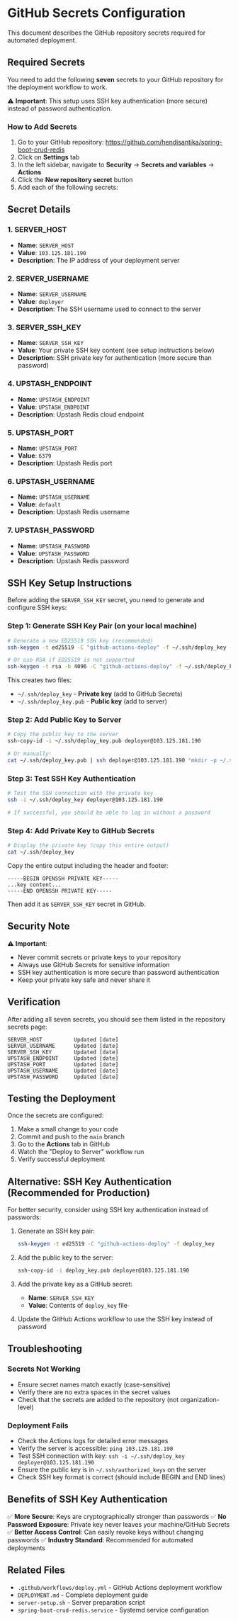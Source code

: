 # GitHub Secrets Configuration

This document describes the GitHub repository secrets required for automated deployment.

## Required Secrets

You need to add the following **seven** secrets to your GitHub repository for the deployment workflow to work.

⚠️ **Important**: This setup uses SSH key authentication (more secure) instead of password authentication.

### How to Add Secrets

1. Go to your GitHub repository: https://github.com/hendisantika/spring-boot-crud-redis
2. Click on **Settings** tab
3. In the left sidebar, navigate to **Security** → **Secrets and variables** → **Actions**
4. Click the **New repository secret** button
5. Add each of the following secrets:

## Secret Details

### 1. SERVER_HOST

- **Name**: `SERVER_HOST`
- **Value**: `103.125.181.190`
- **Description**: The IP address of your deployment server

### 2. SERVER_USERNAME

- **Name**: `SERVER_USERNAME`
- **Value**: `deployer`
- **Description**: The SSH username used to connect to the server

### 3. SERVER_SSH_KEY

- **Name**: `SERVER_SSH_KEY`
- **Value**: Your private SSH key content (see setup instructions below)
- **Description**: SSH private key for authentication (more secure than password)

### 4. UPSTASH_ENDPOINT

- **Name**: `UPSTASH_ENDPOINT`
- **Value**: `UPSTASH_ENDPOINT`
- **Description**: Upstash Redis cloud endpoint

### 5. UPSTASH_PORT

- **Name**: `UPSTASH_PORT`
- **Value**: `6379`
- **Description**: Upstash Redis port

### 6. UPSTASH_USERNAME

- **Name**: `UPSTASH_USERNAME`
- **Value**: `default`
- **Description**: Upstash Redis username

### 7. UPSTASH_PASSWORD

- **Name**: `UPSTASH_PASSWORD`
- **Value**: `UPSTASH_PASSWORD`
- **Description**: Upstash Redis password

## SSH Key Setup Instructions

Before adding the `SERVER_SSH_KEY` secret, you need to generate and configure SSH keys:

### Step 1: Generate SSH Key Pair (on your local machine)

```bash
# Generate a new ED25519 SSH key (recommended)
ssh-keygen -t ed25519 -C "github-actions-deploy" -f ~/.ssh/deploy_key -N ""

# Or use RSA if ED25519 is not supported
ssh-keygen -t rsa -b 4096 -C "github-actions-deploy" -f ~/.ssh/deploy_key -N ""
```

This creates two files:

- `~/.ssh/deploy_key` - **Private key** (add to GitHub Secrets)
- `~/.ssh/deploy_key.pub` - **Public key** (add to server)

### Step 2: Add Public Key to Server

```bash
# Copy the public key to the server
ssh-copy-id -i ~/.ssh/deploy_key.pub deployer@103.125.181.190

# Or manually:
cat ~/.ssh/deploy_key.pub | ssh deployer@103.125.181.190 "mkdir -p ~/.ssh && cat >> ~/.ssh/authorized_keys && chmod 700 ~/.ssh && chmod 600 ~/.ssh/authorized_keys"
```

### Step 3: Test SSH Key Authentication

```bash
# Test the SSH connection with the private key
ssh -i ~/.ssh/deploy_key deployer@103.125.181.190

# If successful, you should be able to log in without a password
```

### Step 4: Add Private Key to GitHub Secrets

```bash
# Display the private key (copy this entire output)
cat ~/.ssh/deploy_key
```

Copy the entire output including the header and footer:

```
-----BEGIN OPENSSH PRIVATE KEY-----
...key content...
-----END OPENSSH PRIVATE KEY-----
```

Then add it as `SERVER_SSH_KEY` secret in GitHub.

## Security Note

⚠️ **Important**:

- Never commit secrets or private keys to your repository
- Always use GitHub Secrets for sensitive information
- SSH key authentication is more secure than password authentication
- Keep your private key safe and never share it

## Verification

After adding all seven secrets, you should see them listed in the repository secrets page:

```
SERVER_HOST          Updated [date]
SERVER_USERNAME      Updated [date]
SERVER_SSH_KEY       Updated [date]
UPSTASH_ENDPOINT     Updated [date]
UPSTASH_PORT         Updated [date]
UPSTASH_USERNAME     Updated [date]
UPSTASH_PASSWORD     Updated [date]
```

## Testing the Deployment

Once the secrets are configured:

1. Make a small change to your code
2. Commit and push to the `main` branch
3. Go to the **Actions** tab in GitHub
4. Watch the "Deploy to Server" workflow run
5. Verify successful deployment

## Alternative: SSH Key Authentication (Recommended for Production)

For better security, consider using SSH key authentication instead of passwords:

1. Generate an SSH key pair:
   ```bash
   ssh-keygen -t ed25519 -C "github-actions-deploy" -f deploy_key
   ```

2. Add the public key to the server:
   ```bash
   ssh-copy-id -i deploy_key.pub deployer@103.125.181.190
   ```

3. Add the private key as a GitHub secret:
    - **Name**: `SERVER_SSH_KEY`
    - **Value**: Contents of `deploy_key` file

4. Update the GitHub Actions workflow to use the SSH key instead of password

## Troubleshooting

### Secrets Not Working

- Ensure secret names match exactly (case-sensitive)
- Verify there are no extra spaces in the secret values
- Check that the secrets are added to the repository (not organization-level)

### Deployment Fails

- Check the Actions logs for detailed error messages
- Verify the server is accessible: `ping 103.125.181.190`
- Test SSH connection with key: `ssh -i ~/.ssh/deploy_key deployer@103.125.181.190`
- Ensure the public key is in `~/.ssh/authorized_keys` on the server
- Check SSH key format is correct (should include BEGIN and END lines)

## Benefits of SSH Key Authentication

✅ **More Secure**: Keys are cryptographically stronger than passwords
✅ **No Password Exposure**: Private key never leaves your machine/GitHub Secrets
✅ **Better Access Control**: Can easily revoke keys without changing passwords
✅ **Industry Standard**: Recommended for automated deployments

## Related Files

- `.github/workflows/deploy.yml` - GitHub Actions deployment workflow
- `DEPLOYMENT.md` - Complete deployment guide
- `server-setup.sh` - Server preparation script
- `spring-boot-crud-redis.service` - Systemd service configuration

